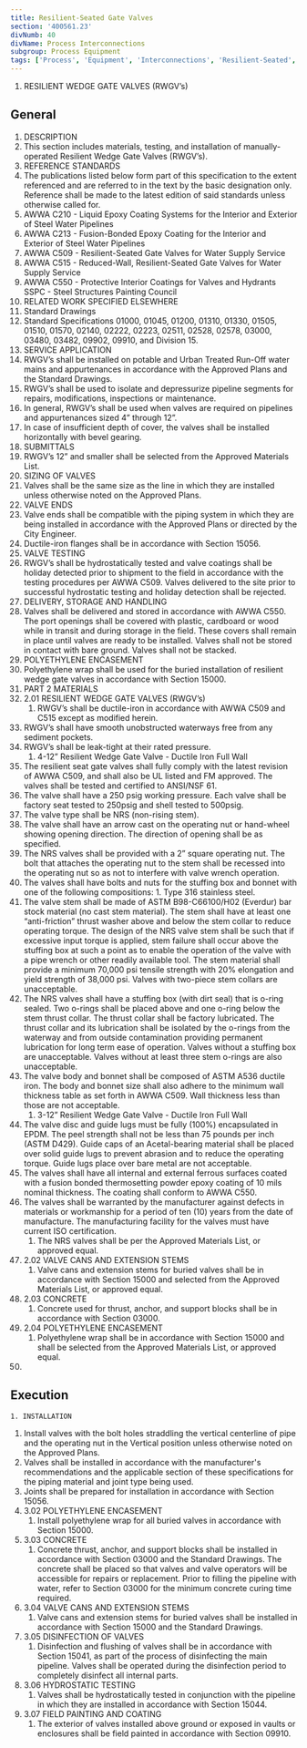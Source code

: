 ```yaml
---
title: Resilient-Seated Gate Valves
section: '400561.23'
divNumb: 40
divName: Process Interconnections
subgroup: Process Equipment
tags: ['Process', 'Equipment', 'Interconnections', 'Resilient-Seated', 'Gate', 'Valves']
---
```



1. RESILIENT WEDGE GATE VALVES (RWGV’s)

## General

01. DESCRIPTION
   1. This section includes materials, testing, and installation of manually-operated Resilient Wedge Gate Valves (RWGV’s).
02. REFERENCE STANDARDS
   1. The publications listed below form part of this specification to the extent referenced and are referred to in the text by the basic designation only. Reference shall be made to the latest edition of said standards unless otherwise called for. 
   1. AWWA C210 - Liquid Epoxy Coating Systems for the Interior and Exterior of Steel Water Pipelines 
2. AWWA C213 - Fusion-Bonded Epoxy Coating for the Interior and Exterior of Steel Water Pipelines 
3. AWWA C509 - Resilient-Seated Gate Valves for Water Supply Service 
4. AWWA C515 - Reduced-Wall, Resilient-Seated Gate Valves for Water Supply Service 
5. AWWA C550 - Protective Interior Coatings for Valves and Hydrants SSPC - Steel Structures Painting Council 
03. RELATED WORK SPECIFIED ELSEWHERE
   1. Standard Drawings
2. Standard Specifications 01000, 01045, 01200, 01310, 01330, 01505, 01510, 01570, 02140, 02222, 02223, 02511, 02528, 02578, 03000, 03480, 03482, 09902, 09910, and Division 15.
04. SERVICE APPLICATION
   1. RWGV’s shall be installed on potable and Urban Treated Run-Off water mains and appurtenances in accordance with the Approved Plans and the Standard Drawings. 
2. RWGV’s shall be used to isolate and depressurize pipeline segments for repairs, modifications, inspections or maintenance. 
3. In general, RWGV’s shall be used when valves are required on pipelines and appurtenances sized 4” through 12”. 
4. In case of insufficient depth of cover, the valves shall be installed horizontally with bevel gearing.
05. SUBMITTALS
   1. RWGV’s 12” and smaller shall be selected from the Approved Materials List. 
06. SIZING OF VALVES
   1. Valves shall be the same size as the line in which they are installed unless otherwise noted on the Approved Plans.
07. VALVE ENDS
   1. Valve ends shall be compatible with the piping system in which they are being installed in accordance with the Approved Plans or directed by the City Engineer. 
   1. Ductile-iron flanges shall be in accordance with Section 15056.
08. VALVE TESTING
   1. RWGV’s shall be hydrostatically tested and valve coatings shall be holiday detected prior to shipment to the field in accordance with the testing procedures per AWWA C509. Valves delivered to the site prior to successful hydrostatic testing and holiday detection shall be rejected.
09. DELIVERY, STORAGE AND HANDLING
   1. Valves shall be delivered and stored in accordance with AWWA C550. The port openings shall be covered with plastic, cardboard or wood while in transit and during storage in the field. These covers shall remain in place until valves are ready to be installed. Valves shall not be stored in contact with bare ground. Valves shall not be stacked.
10. POLYETHYLENE ENCASEMENT
   1. Polyethylene wrap shall be used for the buried installation of resilient wedge gate valves in accordance with Section 15000.
1. PART 2 MATERIALS
1. 2.01 RESILIENT WEDGE GATE VALVES (RWGV’s)
   1. RWGV’s shall be ductile-iron in accordance with AWWA C509 and C515 except as modified herein. 
2. RWGV’s shall have smooth unobstructed waterways free from any sediment pockets. 
3. RWGV’s shall be leak-tight at their rated pressure. 
   1. 4-12” Resilient Wedge Gate Valve - Ductile Iron Full Wall
1. The resilient seat gate valves shall fully comply with the latest revision of AWWA C509, and shall also be UL listed and FM approved. The valves shall be tested and certified to ANSI/NSF 61.
2. The valve shall have a 250 psig working pressure. Each valve shall be factory seat tested to 250psig and shell tested to 500psig.
3. The valve type shall be NRS (non-rising stem).
4. The valve shall have an arrow cast on the operating nut or hand-wheel showing opening direction. The direction of opening shall be as specified.
5. The NRS valves shall be provided with a 2” square operating nut. The bolt that attaches the operating nut to the stem shall be recessed into the operating nut so as not to interfere with valve wrench operation.
6. The valves shall have bolts and nuts for the stuffing box and bonnet with one of the following compositions:
		1. Type 316 stainless steel.
7. The valve stem shall be made of ASTM B98-C66100/H02 (Everdur) bar stock material (no cast stem material). The stem shall have at least one “anti-friction” thrust washer above and below the stem collar to reduce operating torque. The design of the NRS valve stem shall be such that if excessive input torque is applied, stem failure shall occur above the stuffing box at such a point as to enable the operation of the valve with a pipe wrench or other readily available tool. The stem material shall provide a minimum 70,000 psi tensile strength with 20% elongation and yield strength of 38,000 psi. Valves with two-piece stem collars are unacceptable.
8. The NRS valves shall have a stuffing box (with dirt seal) that is o-ring sealed. Two o-rings shall be placed above and one o-ring below the stem thrust collar. The thrust collar shall be factory lubricated. The thrust collar and its lubrication shall be isolated by the o-rings from the waterway and from outside contamination providing permanent lubrication for long term ease of operation. Valves without a stuffing box are unacceptable. Valves without at least three stem o-rings are also unacceptable.
9. The valve body and bonnet shall be composed of ASTM A536 ductile iron. The body and bonnet size shall also adhere to the minimum wall thickness table as set forth in AWWA C509. Wall thickness less than those are not acceptable.
   1. 3-12” Resilient Wedge Gate Valve - Ductile Iron Full Wall
1. The valve disc and guide lugs must be fully (100%) encapsulated in EPDM. The peel strength shall not be less than 75 pounds per inch (ASTM D429). Guide caps of an Acetal-bearing material shall be placed over solid guide lugs to prevent abrasion and to reduce the operating torque. Guide lugs place over bare metal are not acceptable. 
2. The valves shall have all internal and external ferrous surfaces coated with a fusion bonded thermosetting powder epoxy coating of 10 mils nominal thickness. The coating shall conform to AWWA C550.
3. The valves shall be warranted by the manufacturer against defects in materials or workmanship for a period of ten (10) years from the date of manufacture. The manufacturing facility for the valves must have current ISO certification.
   1. The NRS valves shall be per the Approved Materials List, or approved equal.
1. 2.02 VALVE CANS AND EXTENSION STEMS
   1. Valve cans and extension stems for buried valves shall be in accordance with Section 15000 and selected from the Approved Materials List, or approved equal.
1. 2.03 CONCRETE
   1. Concrete used for thrust, anchor, and support blocks shall be in accordance with Section 03000.
1. 2.04 POLYETHYLENE ENCASEMENT
   1. Polyethylene wrap shall be in accordance with Section 15000 and shall be selected from the Approved Materials List, or approved equal.
1. 

## Execution


	1. INSTALLATION
   1. Install valves with the bolt holes straddling the vertical centerline of pipe and the operating nut in the Vertical position unless otherwise noted on the Approved Plans.
2. Valves shall be installed in accordance with the manufacturer's recommendations and the applicable section of these specifications for the piping material and joint type being used.
3. Joints shall be prepared for installation in accordance with Section 15056.
1. 3.02 POLYETHYLENE ENCASEMENT
   1. Install polyethylene wrap for all buried valves in accordance with Section 15000.
1. 3.03 CONCRETE
   1. Concrete thrust, anchor, and support blocks shall be installed in accordance with Section 03000 and the Standard Drawings. The concrete shall be placed so that valves and valve operators will be accessible for repairs or replacement. Prior to filling the pipeline with water, refer to Section 03000 for the minimum concrete curing time required.
1. 3.04 VALVE CANS AND EXTENSION STEMS
   1. Valve cans and extension stems for buried valves shall be installed in accordance with Section 15000 and the Standard Drawings.
1. 3.05 DISINFECTION OF VALVES
   1. Disinfection and flushing of valves shall be in accordance with Section 15041, as part of the process of disinfecting the main pipeline. Valves shall be operated during the disinfection period to completely disinfect all internal parts.
1. 3.06 HYDROSTATIC TESTING
   1. Valves shall be hydrostatically tested in conjunction with the pipeline in which they are installed in accordance with Section 15044.
1. 3.07 FIELD PAINTING AND COATING
   1. The exterior of valves installed above ground or exposed in vaults or enclosures shall be field painted in accordance with Section 09910.
   


